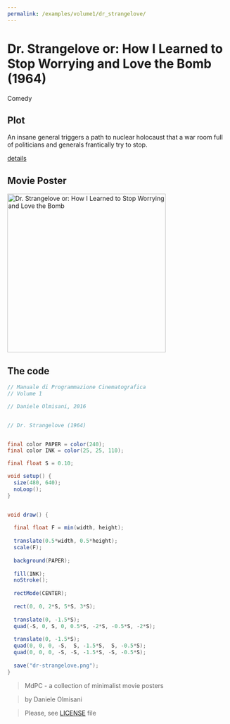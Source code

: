 ```yaml
---
permalink: /examples/volume1/dr_strangelove/
---
```

# Dr. Strangelove or: How I Learned to Stop Worrying and Love the Bomb (1964)

Comedy

## Plot
An insane general triggers a path to nuclear holocaust that a war room full of politicians and generals frantically try to stop.

[details](https://www.imdb.com/title/tt0057012/)

## Movie Poster
<img src="dr-strangelove.png"  width="360px" title="Dr. Strangelove or: How I Learned to Stop Worrying and Love the Bomb">


## The code
```java
// Manuale di Programmazione Cinematografica
// Volume 1

// Daniele Olmisani, 2016


// Dr. Strangelove (1964)


final color PAPER = color(240);
final color INK = color(25, 25, 110);

final float S = 0.10;

void setup() {
  size(480, 640);
  noLoop();
}


void draw() {
  
  final float F = min(width, height);
  
  translate(0.5*width, 0.5*height);
  scale(F);
  
  background(PAPER);
  
  fill(INK);
  noStroke();
  
  rectMode(CENTER);
  
  rect(0, 0, 2*S, 5*S, 3*S);
  
  translate(0, -1.5*S);
  quad(-S, 0, S, 0, 0.5*S, -2*S, -0.5*S, -2*S);
  
  translate(0, -1.5*S);
  quad(0, 0, 0, -S,  S, -1.5*S,  S, -0.5*S);
  quad(0, 0, 0, -S, -S, -1.5*S, -S, -0.5*S);
  
  save("dr-strangelove.png");
}
```

> MdPC - a collection of minimalist movie posters

> by Daniele Olmisani

> Please, see [LICENSE](../../../LICENSE) file
